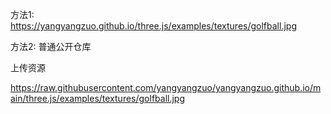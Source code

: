方法1:  
  https://yangyangzuo.github.io/three.js/examples/textures/golfball.jpg



方法2:
普通公开仓库

上传资源

  https://raw.githubusercontent.com/yangyangzuo/yangyangzuo.github.io/main/three.js/examples/textures/golfball.jpg

  

